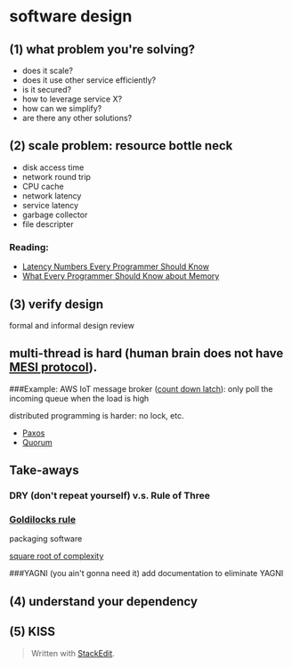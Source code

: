 # software design
## (1) what problem you're solving?
- does it scale?
- does it use other service efficiently?
- is it secured?
- how to leverage service X?
- how can we simplify?
- are there any other solutions?

## (2) scale problem: resource bottle neck
- disk access time
- network round trip
- CPU cache
- network latency
- service latency
- garbage collector
- file descripter

### Reading:
- [Latency Numbers Every Programmer Should Know](https://gist.github.com/jboner/2841832)
- [What Every Programmer Should Know about Memory](https://www.akkadia.org/drepper/cpumemory.pdf)

## (3) verify design
formal and informal design review


## multi-thread is hard (human brain does not have [MESI protocol](https://en.wikipedia.org/wiki/MESI_protocol)).

###Example: 
AWS IoT message broker
([count down latch](https://stackoverflow.com/questions/17827022/how-is-countdownlatch-used-in-java-multithreading)): only poll the incoming queue when the load is high

distributed programming is harder: no lock, etc.

- [Paxos](https://en.wikipedia.org/wiki/Paxos_(computer_science))
- [Quorum](https://en.wikipedia.org/wiki/Quorum_(distributed_computing))

## Take-aways
### DRY (don't repeat yourself) v.s. Rule of Three
### [Goldilocks rule](https://en.wikipedia.org/wiki/Goldilocks_principle)
packaging software

[square root of complexity](https://stackoverflow.com/questions/33194931/when-can-an-algorithm-have-square-rootn-time-complexity)

###YAGNI (you ain't gonna need it)
add documentation to eliminate YAGNI

## (4) understand your dependency

## (5) KISS

> Written with [StackEdit](https://stackedit.io/).